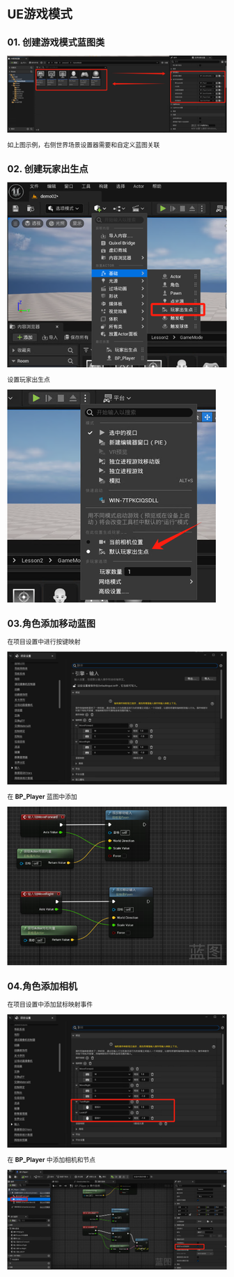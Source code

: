 # UE游戏模式

## 01. 创建游戏模式蓝图类

![](https://raw.githubusercontent.com/gongjianOnline/ImgHosting/main/img/1724118378300.png)

如上图示例，右侧世界场景设置器需要和自定义蓝图关联

## 02. 创建玩家出生点 

![](https://raw.githubusercontent.com/gongjianOnline/ImgHosting/main/img/1724118529044.png)

设置玩家出生点

![](https://raw.githubusercontent.com/gongjianOnline/ImgHosting/main/img/1724118612806.png)

## 03.角色添加移动蓝图

在项目设置中进行按键映射

![](https://raw.githubusercontent.com/gongjianOnline/ImgHosting/main/img/1724118796926.png)

在 **BP_Player** 蓝图中添加

![](https://raw.githubusercontent.com/gongjianOnline/ImgHosting/main/img/1724118842889.png)

## 04.角色添加相机

在项目设置中添加鼠标映射事件

![](https://raw.githubusercontent.com/gongjianOnline/ImgHosting/main/img/1724121098188.png)

在 **BP_Player** 中添加相机和节点

![](https://raw.githubusercontent.com/gongjianOnline/ImgHosting/main/img/1724120980017.png)

